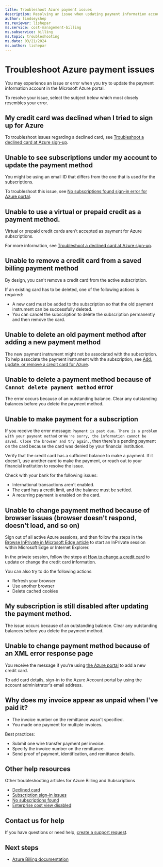 ```yaml
---
title: Troubleshoot Azure payment issues
description: Resolving an issue when updating payment information account in the Azure portal.
author: lindseyshep
ms.reviewer: lishepar
ms.service: cost-management-billing
ms.subservice: billing
ms.topic: troubleshooting
ms.date: 03/21/2024
ms.author: lishepar
---
```


# Troubleshoot Azure payment issues

You may experience an issue or error when you try to update the payment information account in the Microsoft Azure portal.

To resolve your issue, select the subject below which most closely resembles your error.

## My credit card was declined when I tried to sign up for Azure

To troubleshoot issues regarding a declined card, see [Troubleshoot a declined card at Azure sign-up](troubleshoot-declined-card.md).

## Unable to see subscriptions under my account to update the payment method

You might be using an email ID that differs from the one that is used for the subscriptions.

To troubleshoot this issue, see [No subscriptions found sign-in error for Azure portal](../troubleshoot-subscription/no-subscriptions-found.md).

## Unable to use a virtual or prepaid credit as a payment method.

Virtual or prepaid credit cards aren't accepted as payment for Azure subscriptions.

For more information, see [Troubleshoot a declined card at Azure sign-up](troubleshoot-declined-card.md).

## Unable to remove a credit card from a saved billing payment method

By design, you can't remove a credit card from the active subscription.

If an existing card has to be deleted, one of the following actions is required:

- A new card must be added to the subscription so that the old payment instrument can be successfully deleted.
- You can cancel the subscription to delete the subscription permanently and then remove the card.

## Unable to delete an old payment method after adding a new payment method

The new payment instrument might not be associated with the subscription. To help associate the payment instrument with the subscription, see [Add, update, or remove a credit card for Azure](../manage/change-credit-card.md).

## Unable to delete a payment method because of `Cannot delete payment method` error

The error occurs because of an outstanding balance. Clear any outstanding balances before you delete the payment method.

## Unable to make payment for a subscription

If you receive the error message: `Payment is past due. There is a problem with your payment method` or `We're sorry, the information cannot be saved. Close the browser and try again.`, then there's a pending payment on the card because the card was denied by your financial institution.

Verify that the credit card has a sufficient balance to make a payment. If it doesn't, use another card to make the payment, or reach out to your financial institution to resolve the issue.

Check with your bank for the following issues:

- International transactions aren't enabled.
- The card has a credit limit, and the balance must be settled.
- A recurring payment is enabled on the card.

## Unable to change payment method because of browser issues (browser doesn't respond, doesn't load, and so on)

Sign out of all active Azure sessions, and then follow the steps in the [Browse InPrivate in Microsoft Edge article](https://support.microsoft.com/help/4026200/microsoft-edge-browse-inprivate)  to start an InPrivate session within Microsoft Edge or Internet Explorer.

In the private session, follow the steps at [How to change a credit card](../manage/change-credit-card.md) to update or change the credit card information.

You can also try to do the following actions:

- Refresh your browser
- Use another browser
- Delete cached cookies

## My subscription is still disabled after updating the payment method.

The issue occurs because of an outstanding balance. Clear any outstanding balances before you delete the payment method.

## Unable to change payment method because of an XML error response page

You receive the message if you're using [the Azure portal](https://portal.azure.com/) to add a new credit card.

To add card details, sign-in to the Azure Account portal by using the account administrator's email address.

## Why does my invoice appear as unpaid when I've paid it?

- The invoice number on the remittance wasn't specified.
- You made one payment for multiple invoices.

Best practices:

- Submit one wire transfer payment per invoice.
- Specify the invoice number on the remittance.
- Send proof of payment, identification, and remittance details.

## Other help resources

Other troubleshooting articles for Azure Billing and Subscriptions

- [Declined card](troubleshoot-declined-card.md)
- [Subscription sign-in issues](../troubleshoot-subscription/troubleshoot-sign-in-issue.md)
- [No subscriptions found](../troubleshoot-subscription/no-subscriptions-found.md)
- [Enterprise cost view disabled](enterprise-mgmt-grp-troubleshoot-cost-view.md)

## Contact us for help

If you have questions or need help, [create a support request](https://portal.azure.com/#blade/Microsoft_Azure_Support/HelpAndSupportBlade/newsupportrequest).

## Next steps

- [Azure Billing documentation](../index.yml)